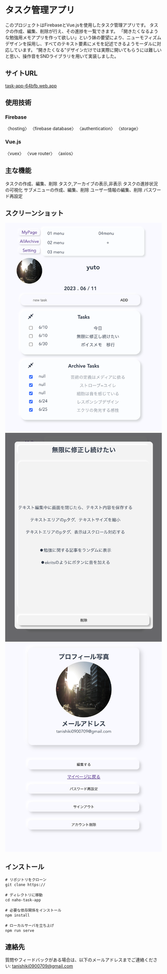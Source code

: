 
# タスク管理アプリ
このプロジェクトはFirebaseとVue.jsを使用したタスク管理アプリです。
タスクの作成、編集、削除が行え、その進捗を一覧できます。
「開きたくなるような勉強用メモアプリを作って欲しい」という妹の要望により、ニューモフィズムデザインを採用し、すべてのテキスト要素にメモを記述できるようモーダルに対応しています。
”開きたくなる”デザインだけでは実際に開いてもらうには難しいと思い、操作音をSNDライブラリを用いて実装しました。

## サイトURL
[task-app-64bfb.web.app](https://task-app-64bfb.web.app/?#/SignIn)

## 使用技術
### Firebase
〈hosting〉
〈firebase database〉
〈authentication〉
〈storage〉

### Vue.js
〈vuex〉
〈vue router〉
〈axios〉

## 主な機能
タスクの作成、編集、削除
タスク,アーカイブの表示,非表示
タスクの進捗状況の可視化
サブメニューの作成、編集、削除
ユーザー情報の編集、削除
パスワード再設定

## スクリーンショット
![ホーム画面](src/assets/img/スクショ1.png)
![モーダル画面](src/assets/img/スクショ2.png)
![設定画面](src/assets/img/スクショ3.png)

## インストール
```
# リポジトリをクローン
git clone https://

# ディレクトリに移動
cd naho-task-app

# 必要な依存関係をインストール
npm install

# ローカルサーバを立ち上げ
npm run serve
```

## 連絡先
質問やフィードバックがある場合は、以下のメールアドレスまでご連絡ください: tanishiki0900709@gmail.com
